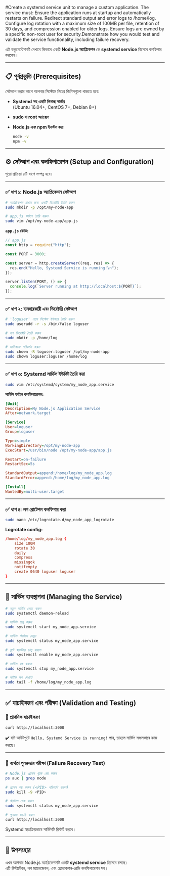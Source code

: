 #Create a systemd service unit to manage a custom application. The service must: Ensure the application runs at startup and automatically restarts on failure. Redirect standard output and error logs to /home/log. Configure log rotation with a maximum size of 100MB per file, retention of 30 days, and compression enabled for older logs. Ensure logs are owned by a specific non-root user for security.Demonstrate how you would test and validate the service functionality, including failure recovery. 

এই ডকুমেন্টেশনটি দেখাবে কিভাবে একটি **Node.js অ্যাপ্লিকেশন** কে **systemd service** হিসেবে কনফিগার করবেন।  

---

## 📋 পূর্বপ্রস্তুতি (Prerequisites)

সেটআপ করার আগে আপনার সিস্টেমে নিচের জিনিসগুলো থাকতে হবে:

- **Systemd সহ একটি লিনাক্স সার্ভার**  
  (Ubuntu 16.04+, CentOS 7+, Debian 8+)

- **sudo বা root অ্যাক্সেস**

- **Node.js এবং npm ইনস্টল করা**  
  ```bash
  node -v
  npm -v
  ```

---

## ⚙️ সেটআপ এবং কনফিগারেশন (Setup and Configuration)

পুরো প্রক্রিয়া ৪টি ধাপে সম্পন্ন হবে।

---

### ✅ ধাপ ১: Node.js অ্যাপ্লিকেশন সেটআপ

```bash
# অ্যাপ্লিকেশন রাখার জন্য একটি ডিরেক্টরি তৈরি করুন
sudo mkdir -p /opt/my-node-app

# app.js ফাইল তৈরি করুন
sudo vim /opt/my-node-app/app.js
```

**`app.js` কোড:**

```javascript
// app.js
const http = require("http");

const PORT = 3000;

const server = http.createServer((req, res) => {
  res.end("Hello, Systemd Service is running!\n");
});

server.listen(PORT, () => {
  console.log(`Server running at http://localhost:${PORT}`);
});
```

---

### ✅ ধাপ ২: ব্যবহারকারী এবং ডিরেক্টরি সেটআপ

```bash
# 'loguser' নামে সিস্টেম ইউজার তৈরি করুন
sudo useradd -r -s /bin/false loguser

# লগ ডিরেক্টরি তৈরি করুন
sudo mkdir -p /home/log

# মালিকানা পরিবর্তন করুন
sudo chown -R loguser:loguser /opt/my-node-app
sudo chown loguser:loguser /home/log
```

---

### ✅ ধাপ ৩: Systemd সার্ভিস ইউনিট তৈরি করা

```bash
sudo vim /etc/systemd/system/my_node_app.service
```

**সার্ভিস ফাইল কনফিগারেশন:**

```ini
[Unit]
Description=My Node.js Application Service
After=network.target

[Service]
User=loguser
Group=loguser

Type=simple
WorkingDirectory=/opt/my-node-app
ExecStart=/usr/bin/node /opt/my-node-app/app.js

Restart=on-failure
RestartSec=5s

StandardOutput=append:/home/log/my_node_app.log
StandardError=append:/home/log/my_node_app.log

[Install]
WantedBy=multi-user.target
```

---

### ✅ ধাপ ৪: লগ রোটেশন কনফিগার করা

```bash
sudo nano /etc/logrotate.d/my_node_app_logrotate
```

**Logrotate config:**

```conf
/home/log/my_node_app.log {
    size 100M
    rotate 30
    daily
    compress
    missingok
    notifempty
    create 0640 loguser loguser
}
```

---

## 🚀 সার্ভিস ব্যবস্থাপনা (Managing the Service)

```bash
# নতুন সার্ভিস লোড করুন
sudo systemctl daemon-reload

# সার্ভিস চালু করুন
sudo systemctl start my_node_app.service

# সার্ভিস স্ট্যাটাস দেখুন
sudo systemctl status my_node_app.service

# বুটে স্বয়ংক্রিয় চালু করতে
sudo systemctl enable my_node_app.service

# সার্ভিস বন্ধ করতে
sudo systemctl stop my_node_app.service

# লাইভ লগ দেখতে
sudo tail -f /home/log/my_node_app.log
```

---

## ✅ যাচাইকরণ এবং পরীক্ষা (Validation and Testing)

### 🔹 প্রাথমিক যাচাইকরণ
```bash
curl http://localhost:3000
```
✔️ যদি আউটপুটে `Hello, Systemd Service is running!` পান, তাহলে সার্ভিস সফলভাবে কাজ করছে।  

---

### 🔹 ব্যর্থতা পুনরুদ্ধার পরীক্ষা (Failure Recovery Test)

```bash
# Node.js প্রসেস খুঁজে বের করুন
ps aux | grep node

# প্রসেস বন্ধ করুন (<PID> পরিবর্তন করুন)
sudo kill -9 <PID>

# স্ট্যাটাস চেক করুন
sudo systemctl status my_node_app.service

# পুনরায় যাচাই করুন
curl http://localhost:3000
```

Systemd স্বয়ংক্রিয়ভাবে সার্ভিসটি রিস্টার্ট করবে।  

---

## 🎯 উপসংহার

এখন আপনার Node.js অ্যাপ্লিকেশনটি একটি **systemd service** হিসেবে চলছে।  
এটি রিস্টার্টেবল, লগ ম্যানেজেবল, এবং প্রোডাকশন-রেডি কনফিগারেশন সহ।  
